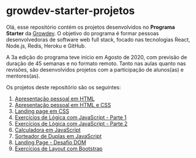 # growdev-starter-projetos

Olá, esse repositório contém os projetos desenvolvidos no **Programa Starter** da [Growdev](https://growdev.com.br/starter).  O objetivo do programa é formar pessoas desenvolvedoras de software web full stack, focado nas tecnologias React, Node.js, Redis, Heroku e GitHub.

A 3a edição do programa teve início em Agosto de 2020, com previsão de duração de 45 semanas e no formato remoto. Tanto nas aulas quanto nas revisões, são desenvolvidos projetos com a participação de alunos(as) e mentores(as).

Os projetos deste repositório são os seguintes:

 1. [Apresentação pessoal em HTML](https://github.com/fpsaraiva/growdev-starter-projetos/tree/main/apresentacao-pessoal-html)
 2. [Apresentação pessoal em HTML e CSS](https://github.com/fpsaraiva/growdev-starter-projetos/tree/main/apresentacao-pessoal-html-css)
 3. [Landing page em CSS](https://github.com/fpsaraiva/growdev-starter-projetos/tree/main/landing-page-css)
 4. [Exercícios de Lógica com JavaScript - Parte 1](https://github.com/fpsaraiva/growdev-starter-projetos/tree/main/exercicios-js-parte-1)
 5. [Exercícios de Lógica com JavaScript - Parte 2](https://github.com/fpsaraiva/growdev-starter-projetos/tree/main/exercicios-js-parte-2)
 6. [Calculadora em JavaScript](https://github.com/fpsaraiva/growdev-starter-projetos/tree/main/calculadora-js)
 7. [Sorteador de Duplas em JavaScript](https://github.com/fpsaraiva/growdev-starter-projetos/tree/main/sorteador-js)
 8. [Landing Page - Desafio DOM](https://github.com/fpsaraiva/growdev-starter-projetos/tree/main/landing-page-dom)
 9. [Exercícios de Layout com Bootstrap](https://github.com/fpsaraiva/growdev-starter-projetos/tree/main/exercicios-bootstrap)